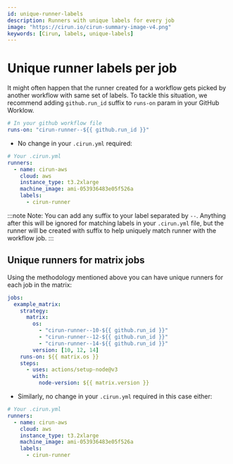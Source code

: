 ```yaml
---
id: unique-runner-labels
description: Runners with unique labels for every job
image: "https://cirun.io/cirun-summary-image-v4.png"
keywords: [Cirun, labels, unique-labels]
---
```


# Unique runner labels per job

<head>
  <body className="other-extra-body-class" />
  <title>Cirun Docs</title>
  <meta data-rh="true" name="twitter:card" content="summary_large_image" />
  <meta name="twitter:site" content="https://docs.cirun.io" />
  <meta name="twitter:title" content="Cirun Documentation" />
  <meta name="twitter:description" content="No Runner matching labels." />
  <meta name="twitter:image" content="https://docs.cirun.io/img/cirun-summary-image-v4.png" />
</head>

It might often happen that the runner created for a workflow gets picked by another
workflow with same set of labels. To tackle this situation, we recommend adding `github.run_id`
suffix to `runs-on` param in your GitHub Worklow.


```yaml
# In your github workflow file
runs-on: "cirun-runner--${{ github.run_id }}"
```

* No change in your `.cirun.yml` required:

```yaml
# Your .cirun.yml
runners:
  - name: cirun-aws
    cloud: aws
    instance_type: t3.2xlarge
    machine_image: ami-053936483e05f526a
    labels:
      - cirun-runner
```

:::note
Note: You can add any suffix to your label separated by `--`. Anything after this
will be ignored for matching labels in your `.cirun.yml` file, but the runner will
be created with suffix to help uniquely match runner with the workflow job.
:::

## Unique runners for matrix jobs

Using the methodology mentioned above you can have unique runners for each job in the matrix:

```yaml
jobs:
  example_matrix:
    strategy:
      matrix:
        os:
          - "cirun-runner--10-${{ github.run_id }}"
          - "cirun-runner--12-${{ github.run_id }}"
          - "cirun-runner--14-${{ github.run_id }}"
        version: [10, 12, 14]
    runs-on: ${{ matrix.os }}
    steps:
      - uses: actions/setup-node@v3
        with:
          node-version: ${{ matrix.version }}
```

* Similarly, no change in your `.cirun.yml` required in this case either:

```yaml
# Your .cirun.yml
runners:
  - name: cirun-aws
    cloud: aws
    instance_type: t3.2xlarge
    machine_image: ami-053936483e05f526a
    labels:
      - cirun-runner
```
